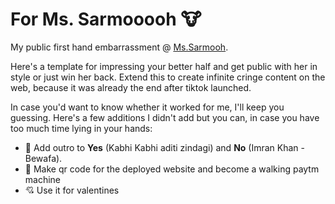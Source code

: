 # For Ms. Sarmooooh 🐮

My public first hand embarrassment @ [Ms.Sarmooh](https://www.himanshuc3.github.io/Ms.Sarmooh/).

Here's a template for impressing your better half and get public with her in style or just win her back. Extend this to create infinite cringe content on the web, because it was already the end after tiktok launched. 

In case you'd want to know whether it worked for me, I'll keep you guessing. Here's a few additions I didn't add but you can, in case you have too much time lying in your hands:
- 🎸 Add outro to **Yes** (Kabhi Kabhi aditi zindagi) and **No** (Imran Khan - Bewafa).
- 👕 Make qr code for the deployed website and become a walking paytm machine
- 💘 Use it for valentines
